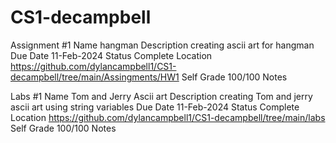 # CS1-decampbell
Assignment #1
Name	hangman
Description	creating ascii art for hangman
Due Date	11-Feb-2024
Status	Complete
Location    https://github.com/dylancampbell1/CS1-decampbell/tree/main/Assingments/HW1
Self Grade	100/100
Notes	

Labs #1
Name	Tom and Jerry Ascii art
Description	creating Tom and jerry ascii art using string variables
Due Date	11-Feb-2024
Status	Complete
Location    https://github.com/dylancampbell1/CS1-decampbell/tree/main/labs
Self Grade	100/100
Notes	
